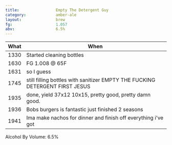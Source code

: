 ```yaml
---
title:                Empty The Detergent Guy
category:             amber-ale
layout:               brew
fg:                   1.057
abv:                  6.5%
---
```


What|When
----|----
1330|Started cleaning bottles
1630|FG 1.008 @ 65F
1631|so I guess
1745|still filling bottles with sanitizer EMPTY THE FUCKING DETERGENT FIRST JESUS
1935|done, yield 37x12 10x15, pretty good, pretty damn good.
1936|Bobs burgers is fantastic just finished 2 seasons
1941|Ima make nachos for dinner and finish off everything i've got


Alcohol By Volume: 6.5%
